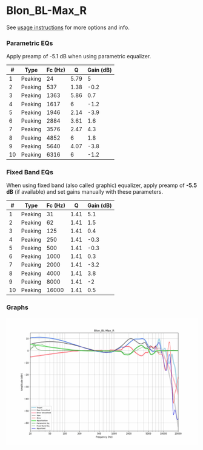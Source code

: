 # Blon_BL-Max_R
See [usage instructions](https://github.com/jaakkopasanen/AutoEq#usage) for more options and info.

### Parametric EQs
Apply preamp of -5.1 dB when using parametric equalizer.

|   # | Type    |   Fc (Hz) |    Q |   Gain (dB) |
|-----|---------|-----------|------|-------------|
|   1 | Peaking |        24 | 5.79 |         5   |
|   2 | Peaking |       537 | 1.38 |        -0.2 |
|   3 | Peaking |      1363 | 5.86 |         0.7 |
|   4 | Peaking |      1617 | 6    |        -1.2 |
|   5 | Peaking |      1946 | 2.14 |        -3.9 |
|   6 | Peaking |      2884 | 3.61 |         1.6 |
|   7 | Peaking |      3576 | 2.47 |         4.3 |
|   8 | Peaking |      4852 | 6    |         1.8 |
|   9 | Peaking |      5640 | 4.07 |        -3.8 |
|  10 | Peaking |      6316 | 6    |        -1.2 |

### Fixed Band EQs
When using fixed band (also called graphic) equalizer, apply preamp of **-5.5 dB** (if available) and set gains manually with these parameters.

|   # | Type    |   Fc (Hz) |    Q |   Gain (dB) |
|-----|---------|-----------|------|-------------|
|   1 | Peaking |        31 | 1.41 |         5.1 |
|   2 | Peaking |        62 | 1.41 |         1.5 |
|   3 | Peaking |       125 | 1.41 |         0.4 |
|   4 | Peaking |       250 | 1.41 |        -0.3 |
|   5 | Peaking |       500 | 1.41 |        -0.3 |
|   6 | Peaking |      1000 | 1.41 |         0.3 |
|   7 | Peaking |      2000 | 1.41 |        -3.2 |
|   8 | Peaking |      4000 | 1.41 |         3.8 |
|   9 | Peaking |      8000 | 1.41 |        -2   |
|  10 | Peaking |     16000 | 1.41 |         0.5 |

### Graphs
![](./Blon_BL-Max_R.png)
